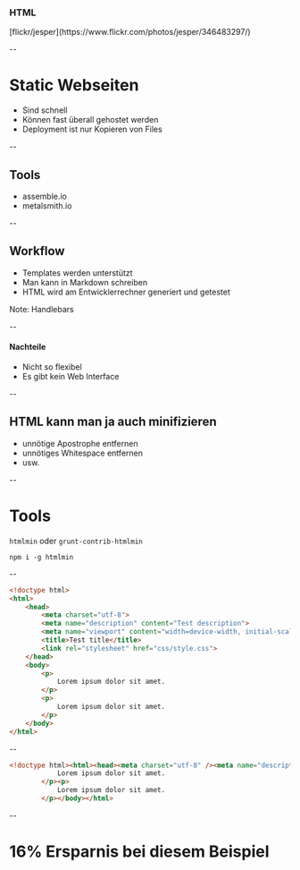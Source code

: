 ### HTML

<img data-src="assets/346483297_c4cb93ab4e_o.jpg">
<div class="attribution">[flickr/jesper](https://www.flickr.com/photos/jesper/346483297/)</div>

--

# Static Webseiten

- Sind schnell
- Können fast überall gehostet werden
- Deployment ist nur Kopieren von Files

--

## Tools

- assemble.io
- metalsmith.io

--

## Workflow

- Templates werden unterstützt
- Man kann in Markdown schreiben
- HTML wird am Entwicklerrechner generiert und getestet

Note:
Handlebars

--

#### Nachteile

- Nicht so flexibel
- Es gibt kein Web Interface

--

## HTML kann man ja auch minifizieren

- unnötige Apostrophe entfernen
- unnötiges Whitespace entfernen
- usw.

--

# Tools

`htmlmin` oder `grunt-contrib-htmlmin`

`npm i -g htmlmin`

--

```HTML
<!doctype html>
<html>
    <head>
        <meta charset="utf-8">
        <meta name="description" content="Test description">
        <meta name="viewport" content="width=device-width, initial-scale=1">
        <title>Test title</title>
        <link rel="stylesheet" href="css/style.css">
    </head>
    <body>
        <p>
            Lorem ipsum dolor sit amet.
        </p>
        <p>
            Lorem ipsum dolor sit amet.
        </p>
    </body>
</html>
```

--

```HTML
<!doctype html><html><head><meta charset="utf-8" /><meta name="description" content="Test description" /><meta name="viewport" content="width=device-width, initial-scale=1" /><title>Test title</title><link rel="stylesheet" href="css/style.css" /></head><body><p>
            Lorem ipsum dolor sit amet.
        </p><p>
            Lorem ipsum dolor sit amet.
        </p></body></html>
```

--

# 16% Ersparnis bei diesem Beispiel
